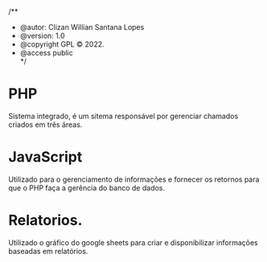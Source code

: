 /** 
 * @autor: Clizan Willian Santana Lopes
 * @version: 1.0
 * @copyright  GPL © 2022.
 * @access public  
*/ 

# PHP
Sistema integrado, é um sitema responsável por gerenciar chamados criados em três áreas.

# JavaScript 
Utilizado para o gerenciamento de informações e fornecer os retornos para que o PHP faça a gerência do banco de dados.

# Relatorios.
Utilizado o gráfico do google sheets para criar e disponibilizar informações baseadas em relatórios.



